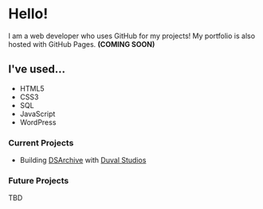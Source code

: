 # Hello! 
I am a web developer who uses GitHub for my projects! 
My portfolio is also hosted with GitHub Pages. **(COMING SOON)**
## I've used...
 - HTML5
 - CSS3
 - SQL
 - JavaScript
 - WordPress
### Current Projects
 - Building [DSArchive](http://dsarchive.rf.gd) with [Duval Studios](https://duvalstudios.weebly.com)
### Future Projects
 TBD
